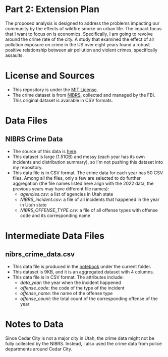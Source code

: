 # Part 2: Extension Plan
The proposed analysis is designed to address the problems impacting our community by the effects of wildfire smoke on urban life. The impact focus that I want to focus on is economics. Specifically, I am going to revolve around the crime rate of the city. A study that examined the effect of air pollution exposure on crime in the US over eight years found a robust positive relationship between air pollution and violent crimes, specifically assaults.

# License and Sources
- This repository is under the [MIT License](https://tlo.mit.edu/learn-about-intellectual-property/software-and-open-source-licensing).
- The crime dataset is from [NIBRS](https://cde.ucr.cjis.gov/LATEST/webapp/#/pages/downloads), collected and managed by the FBI. This original dataset is available in CSV formats.

# Data Files
## NIBRS Crime Data
- The source of this data is [here](https://cde.ucr.cjis.gov/LATEST/webapp/#/pages/downloads).
- This dataset is large (1.51GB) and messy (each year has its own incidents and distribution summary), so I'm not pushing this dataset into my repository.
- This data file is in CSV format. The crime data for each year has 50 CSV files. Among all the files, only a few are selected to do further aggregation (the file names listed here align with the 2022 data, the previous years may have different file names):
  - *agencies.csv*: a list of agencies in Utah state
  - *NIBRS_incident.csv*: a file of all incidents that happened in the year in Utah state
  - *NIBRS_OFFENSE_TYPE.csv*: a file of all offense types with offense code and its corresponding name

# Intermediate Data Files
## nibrs_crime_data.csv
- This data file is produced in the [notebook](https://github.com/jennywong01/data-512-course-project/blob/main/part2-extension-plan/nibrs_data_cleaning.ipynb) under the current folder.
- This dataset is 9KB, and it is an aggregated dataset with 4 columns.
- This data file is in CSV format. The attributes include:
  - *data_year*: the year when the incident happened
  - *offense_code*: the code of the type of the incident
  - *offense_name*: the name of the offense type
  - *offense_count*: the total count of the corresponding offense of the year
 
# Notes to Data
Since Cedar City is not a major city in Utah, the crime data might not be fully collected by the NIBRS. Instead, I also used the crime data from police departments around Cedar City.
